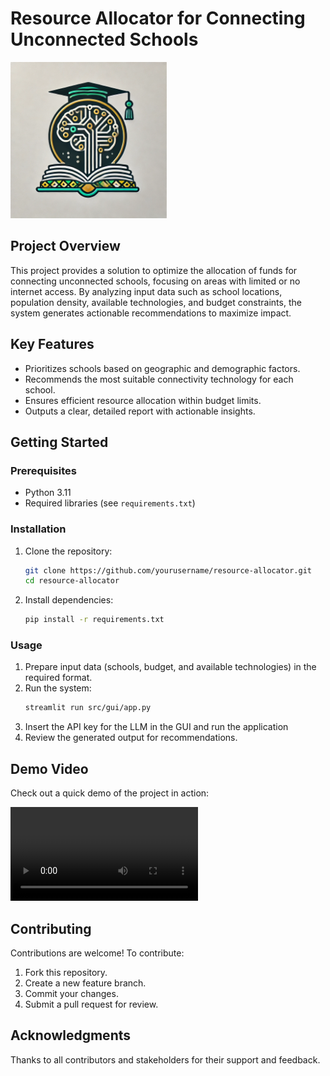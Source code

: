 # Resource Allocator for Connecting Unconnected Schools

<img src="image/logo.png" alt="Project Logo" width="250" />

## Project Overview
This project provides a solution to optimize the allocation of funds for connecting unconnected schools, focusing on areas with limited or no internet access. By analyzing input data such as school locations, population density, available technologies, and budget constraints, the system generates actionable recommendations to maximize impact.

## Key Features
- Prioritizes schools based on geographic and demographic factors.
- Recommends the most suitable connectivity technology for each school.
- Ensures efficient resource allocation within budget limits.
- Outputs a clear, detailed report with actionable insights.

## Getting Started
### Prerequisites
- Python 3.11
- Required libraries (see `requirements.txt`)

### Installation
1. Clone the repository:
   ```bash
   git clone https://github.com/yourusername/resource-allocator.git
   cd resource-allocator
   ```
2. Install dependencies:
   ```bash
   pip install -r requirements.txt
   ```

### Usage
1. Prepare input data (schools, budget, and available technologies) in the required format.
2. Run the system:
   ```bash
   streamlit run src/gui/app.py
   ```
4. Insert the API key for the LLM in the GUI and run the application
3. Review the generated output for recommendations.

## Demo Video
Check out a quick demo of the project in action:

![Demo Video](video/hackathon_ai_connectivity.mp4)

## Contributing
Contributions are welcome! To contribute:
1. Fork this repository.
2. Create a new feature branch.
3. Commit your changes.
4. Submit a pull request for review.


## Acknowledgments
Thanks to all contributors and stakeholders for their support and feedback.
